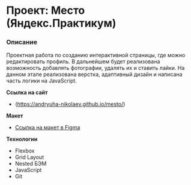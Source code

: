 # Проект: Место (Яндекс.Практикум)

### Описание

Проектная работа по созданию интерактивной страницы, где можно редактировать профиль. В дальнейшем будет реализована возможность добавлять фотографии, удалять их и ставить лайки.
На данном этапе реализована верстка, адаптивный дизайн и написана часть логики на JavaScript.

**Ссылка на сайт**

* (https://andryuha-nikolaev.github.io/mesto/)

**Макет**

* [Ссылка на макет в Figma](https://www.figma.com/file/2cn9N9jSkmxD84oJik7xL7/JavaScript.-Sprint-4?node-id=0%3A1)


**Технологии**

* Flexbox
* Grid Layout
* Nested БЭМ
* JavaScript
* Git
